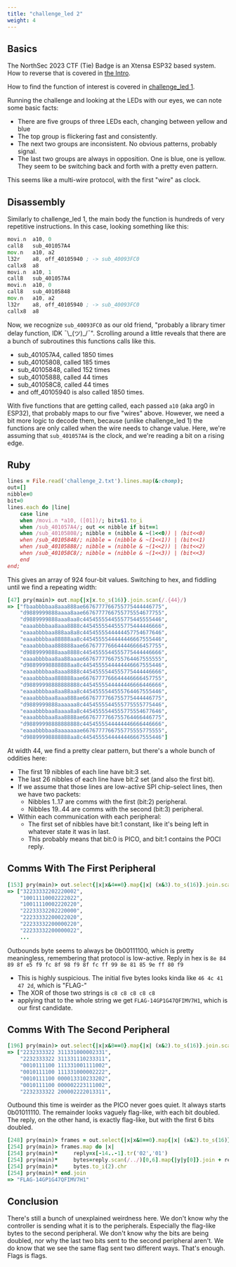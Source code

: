 ```yaml
---
title: "challenge_led 2"
weight: 4
---
```


## Basics
The NorthSec 2023 CTF (Tie) Badge is an Xtensa ESP32 based system. How to reverse that is covered in [the Intro](../challenge_led-0/).

How to find the function of interest is covered in [challenge_led 1](../challenge_led-1/).

Running the challenge and looking at the LEDs with our eyes, we can note some basic facts:
- There are five groups of three LEDs each, changing between yellow and blue
- The top group is flickering fast and consistently.
- The next two groups are inconsistent. No obvious patterns, probably signal.
- The last two groups are always in opposition. One is blue, one is yellow. They seem to be switching back and forth with a pretty even pattern.

This seems like a multi-wire protocol, with the first "wire" as clock.

## Disassembly
Similarly to challenge_led 1, the main body the function is hundreds of very repetitive instructions. In this case, looking something like this:
```asm
movi.n  a10, 0
call8   sub_401057A4
mov.n   a10, a2
l32r    a8, off_40105940 ; -> sub_40093FC0
callx8  a8
movi.n  a10, 1
call8   sub_401057A4
movi.n  a10, 0
call8   sub_40105848
mov.n   a10, a2
l32r    a8, off_40105940 ; -> sub_40093FC0
callx8  a8
```

Now, we recognize `sub_40093FC0` as our old friend, "probably a library timer delay function, IDK ¯\\\_(ツ)\_/¯". Scrolling around a little reveals that there are a bunch of subroutines this functions calls like this.
- sub_401057A4, called 1850 times
- sub_40105808, called 185 times
- sub_40105848, called 152 times
- sub_40105888, called 44 times
- sub_401058C8, called 44 times
- and off_40105940 is also called 1850 times.

With five functions that are getting called, each passed `a10` (aka arg0 in ESP32), that probably maps to our five "wires" above. However, we need a bit more logic to decode them, because (unlike challenge_led 1) the functions are only called when the wire needs to change value. Here, we're assuming that `sub_401057A4` is the clock, and we're reading a bit on a rising edge.

## Ruby
```ruby
lines = File.read('challenge_2.txt').lines.map(&:chomp);
out=[]
nibble=0
bit=0
lines.each do |line|
    case line
    when /movi.n *a10, ([01])/; bit=$1.to_i
    when /sub_401057A4/; out << nibble if bit==1
    when /sub_40105808/; nibble = (nibble & ~(1<<0)) | (bit<<0)
    when /sub_40105848/; nibble = (nibble & ~(1<<1)) | (bit<<1)
    when /sub_40105888/; nibble = (nibble & ~(1<<2)) | (bit<<2)
    when /sub_401058C8/; nibble = (nibble & ~(1<<3)) | (bit<<3)
    end
end;
```

This gives an array of 924 four-bit values. Switching to hex, and fiddling until we find a repeating width:
```ruby
[47] pry(main)> out.map{|x|x.to_s(16)}.join.scan(/.{44}/)
=> ["fbaabbbbaa8aaa888ae6676777766755775444446775",
    "d9889999888aaaa8aae6676777766755775554677755",
    "d9889999888aaa8aa8c4454555544555775445555446",
    "eaaabbbbaa8aaa8888c4454555544555775444446666",
    "eaaabbbbaa888aa8a8c4454555544444457754677646",
    "eaaabbbbaa88888aa8c4454555544444446667555446",
    "eaaabbbbaa888888aae6676777766644446666457755",
    "d9889999888aaa8888c4454555544555775444446666",
    "eaaabbbbaa8aa88aaae6676777766755764467555555",
    "d98899998888888aa8c4454555544444446667555446",
    "eaaabbbbaa8aaa8888c4454555544555775444446666",
    "eaaabbbbaa888888aae6676777766644446666457755",
    "d98899998888888888c4454555544444446666446666",
    "eaaabbbbaa8aa88aa8c4454555544555764467555446",
    "eaaabbbbaa8aaa888ae6676777766755775444446775",
    "d9889999888aaaaaa8c4454555544555775555775446",
    "eaaabbbbaa8aaaa8a8c4454555544555775554677646",
    "eaaabbbbaa8aa8888ae6676777766755764466446775",
    "d98899998888888888c4454555544444446666446666",
    "eaaabbbbaa8aaaaaaae6676777766755775555775555",
    "d98899998888888aa8c4454555544444446667555446"]
```

At width 44, we find a pretty clear pattern, but there's a whole bunch of oddities here:
- The first 19 nibbles of each line have bit:3 set.
- The last 26 nibbles of each line have bit:2 set (and also the first bit).
- If we assume that those lines are low-active SPI chip-select lines, then we have two packets:
    - Nibbles 1..17 are comms with the first (bit:2) peripheral.
    - Nibbles 19..44 are comms with the second (bit:3) peripheral.
- Within each communication with each peripheral:
    - The first set of nibbles have bit:1 constant, like it's being left in whatever state it was in last.
    - This probably means that bit:0 is PICO, and bit:1 contains the POCI reply.

## Comms With The First Peripheral
```ruby
[153] pry(main)> out.select{|x|x&4==0}.map{|x| (x&3).to_s(16)}.join.scan(/.{17}/)
=> ["32233332202220002",
    "10011110002222022",
    "10011110002220220",
    "22233332202220000",
    "22233332200022020",
    "22233332200000220",
    "22233332200000022",
    ...
```

Outbounds byte seems to always be 0b00111100, which is pretty meaningless, remembering that protocol is low-active.
Reply in hex is `8e 84 89 8f e5 f9 fc 8f 98 f9 8f fc ff 99 8e 81 85 9e ff 80 f9`
- This is highly suspicious. The initial five bytes looks kinda like `46 4c 41 47 2d`, which is "FLAG-"
- The XOR of those two strings is `c8 c8 c8 c8 c8`
- applying that to the whole string we get `FLAG-14GP1G47QFIMV7H1`, which is our first candidate.

## Comms With The Second Peripheral
```ruby
[196] pry(main)> out.select{|x|x&8==0}.map{|x| (x&2).to_s(16)}.join.scan(/.{25}/)
=> ["2232333322 311331000002331",
    "2232333322 311331110233311",
    "0010111100 111331001111002",
    "0010111100 111331000002222",
    "0010111100 000013310233202",
    "0010111100 000002223111002",
    "2232333322 200002222013311",
```

Outbound this time is weirder as the PICO never goes quiet. It always starts 0b01011110. The remainder looks vaguely flag-like, with each bit doubled. The reply, on the other hand, is exactly flag-like, but with the first 6 bits doubled.

```ruby
[248] pry(main)> frames = out.select{|x|x&8==0}.map{|x| (x&2).to_s(16)}.join.scan(/.{25}/);
[254] pry(main)> frames.map do |x|
[254] pry(main)*     reply=x[-14..-1].tr('02','01')
[254] pry(main)*     bytes=reply.scan(/../)[0,6].map{|y|y[0]}.join + reply[-2..-1]
[254] pry(main)*     bytes.to_i(2).chr
[254] pry(main)* end.join
=> "FLAG-14GP1G47QFIMV7H1"
```

## Conclusion
There's still a bunch of unexplained weirdness here. We don't know why the controller is sending what it is to the peripherals. Especially the flag-like bytes to the second peripheral. We don't know why the bits are being doubled, nor why the last two bits sent to the second peripheral aren't. We do know that we see the same flag sent two different ways. That's enough. Flags is flags.

